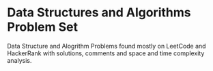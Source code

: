 # Data Structures and Algorithms Problem Set
Data Structure and Alogrithm Problems found mostly on LeetCode and HackerRank with solutions, comments and space and time complexity analysis.

